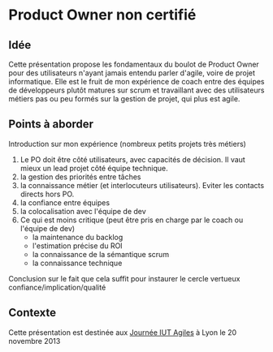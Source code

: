 Product Owner non certifié
======================

## Idée ##

Cette présentation propose les fondamentaux du boulot de Product Owner pour des utilisateurs 
n'ayant jamais entendu parler d'agile, voire de projet informatique. Elle est le fruit de mon
expérience de coach entre des équipes de développeurs plutôt matures sur scrum et travaillant
avec des utilisateurs métiers pas ou peu formés sur la gestion de projet, qui plus est agile.

## Points à aborder ##

Introduction sur mon expérience (nombreux petits projets très métiers)

1. Le PO doit être côté utilisateurs, avec capacités de décision. Il vaut mieux un lead projet côté équipe technique.
1. la gestion des priorités entre tâches
1. la connaissance métier (et interlocuteurs utilisateurs). Eviter les contacts directs hors PO.
1. la confiance entre équipes
1. la colocalisation avec l'équipe de dev
1. Ce qui est moins critique (peut être pris en charge par le coach ou l'équipe de dev)
    * la maintenance du backlog
    * l'estimation précise du ROI
    * la connaissance de la sémantique scrum
    * la connaissance technique

Conclusion sur le fait que cela suffit pour instaurer le cercle vertueux confiance/implication/qualité

## Contexte ##

Cette présentation est destinée aux [Journée IUT Agiles](http://www.iutagile.com/) à Lyon le 20 novembre 2013
